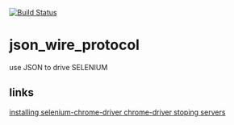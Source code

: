 [![Build Status](https://travis-ci.org/brownman/json_wire_protocol.svg?branch=master)](https://travis-ci.org/brownman/json_wire_protocol)


# json_wire_protocol
use JSON to drive SELENIUM

links
----
 [ installing selenium-chrome-driver ](https://github.com/sebv/sv-selenium/tree/master/bin)
 [ chrome-driver ](https://sites.google.com/a/chromium.org/chromedriver/capabilities)
 [ stoping servers ](http://dionysus.uraganov.net/software/how-to-install-selenium-server-with-firefox-on-ubuntu-11-10/ )
